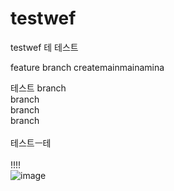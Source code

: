 # testwef
testwef
테
테스트

feature branch createmainmainamina

테스트
branch
<br/>
branch
<br/>
branch
<br/>
branch
<br/>
<br/>
테스트ㅡ테
<br/>
<br/>
!!!!
<br/>
![image](https://user-images.githubusercontent.com/87160629/161055085-b3c7b14a-e589-452b-a33c-4820be872e6a.png)
